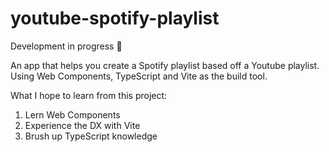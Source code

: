 # youtube-spotify-playlist

Development in progress 🚧

An app that helps you create a Spotify playlist based off a Youtube playlist. Using Web Components, TypeScript and Vite as the build tool.

What I hope to learn from this project:

1. Lern Web Components
1. Experience the DX with Vite
1. Brush up TypeScript knowledge

